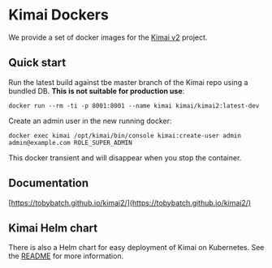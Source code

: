 # Kimai Dockers


We provide a set of docker images for the [Kimai v2](https://github.com/kevinpapst/kimai2) project.

## Quick start

Run the latest build against tbe master branch of the Kimai repo using a bundled DB. **This is not suitable for production use**:

    docker run --rm -ti -p 8001:8001 --name kimai kimai/kimai2:latest-dev

Create an admin user in the new running docker:

    docker exec kimai /opt/kimai/bin/console kimai:create-user admin admin@example.com ROLE_SUPER_ADMIN

This docker transient and will disappear when you stop the container.

## Documentation

[https://tobybatch.github.io/kimai2/](https://tobybatch.github.io/kimai2/)

## Kimai Helm chart

There is also a Helm chart for easy deployment of Kimai on Kubernetes. See the [README](docs/helm/README.md) for more information.
